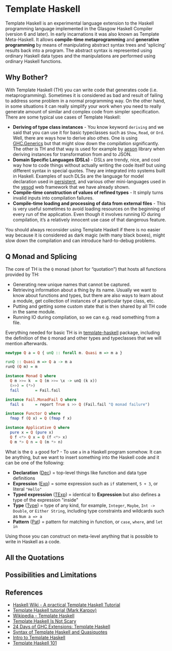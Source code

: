 # Template Haskell

Template Haskell is an experimental language extension to the Haskell programming language implemented in the Glasgow Haskell Compiler (version 6 and later). In early incarnations it was also known as Template Meta-Haskell. It allows **compile-time metaprogramming** and **generative programming** by means of manipulating abstract syntax trees and 'splicing' results back into a program. The abstract syntax is represented using ordinary Haskell data types and the manipulations are performed using ordinary Haskell functions.

## Why Bother?

With Template Haskell (TH) you can write code that generates code (i.e. metaprogramming). Sometimes it is considered as bad and result of failing to address some problem in a normal programming way. On the other hand, in some situations it can really simplify your work when you need to really generate amount of similar and complex code from simpler specification. There are some typical use cases of Template Haskell:

* **Deriving of type class instances** - You know keyword `deriving` and we said that you can use it for basic typeclasses such as `Show`, `Read`, or `Ord`. Well, there are ways how to derive also othes. One is using [GHC.Generics](https://wiki.haskell.org/GHC.Generics) but that might slow down the compilation significantly. The other is TH and that way is used for example by [aeson](http://hackage.haskell.org/package/aeson) library when deriving instances for transformation from and to JSON.
* **Domain Specific Languages (DSLs)** - DSLs are trendy, nice, and cool way how to code things without actually writing the code itself but using different syntax in special quotes. They are integrated into systems built in Haskell. Examples of such DLSs are the language for model declaration used in [persistent](http://hackage.haskell.org/package/persistent), and various other mini-languages used in the [yesod](http://hackage.haskell.org/package/yesod) web framework that we have already shown.
* **Compile-time construction of values of refined types** - It simply turns invalid inputs into compilation failures.
* **Compile-time loading and processing of data from external files** - This is very useful sometimes to avoid loading resources on the beginning of every run of the application. Even though it involves running IO during compilation, it’s a relatively innocent use case of that dangerous feature.

You should always reconsider using Template Haskell if there is no easier way because it is considered as dark magic (with many black boxes), might slow down the compilation and can introduce hard-to-debug problems.

## Q Monad and Splicing

The core of TH is the `Q` monad (short for “quotation”) that hosts all functions provided by TH:

* Generating new unique names that cannot be captured.
* Retrieving information about a thing by its name. Usually we want to know about functions and types, but there are also ways to learn about a module, get collection of instances of a particular type class, etc.
* Putting and getting some custom state that is then shared by all TH code in the same module.
* Running IO during compilation, so we can e.g. read something from a file.

Everything needed for basic TH is in [template-haskell](http://hackage.haskell.org/package/template-haskell) package, including the definition of the `Q` monad and other types and typeclasses that we will mention afterwards.

```haskell
newtype Q a = Q { unQ :: forall m. Quasi m => m a }

runQ :: Quasi m => Q a -> m a
runQ (Q m) = m

instance Monad Q where
  Q m >>= k  = Q (m >>= \x -> unQ (k x))
  (>>) = (*>)
  fail       = Fail.fail

instance Fail.MonadFail Q where
  fail s     = report True s >> Q (Fail.fail "Q monad failure")

instance Functor Q where
  fmap f (Q x) = Q (fmap f x)

instance Applicative Q where
  pure x = Q (pure x)
  Q f <*> Q x = Q (f <*> x)
  Q m *> Q n = Q (m *> n)
```

What is the `Q a` good for? - To use `a` in a Haskell program somehow. It can be anything, but we want to insert something into the Haskell code and it can be one of the following:

* **Declaration** ([Dec](https://hackage.haskell.org/package/template-haskell/docs/Language-Haskell-TH.html#t:Dec)) = top-level things like function and data type definitions
* **Expression** ([Exp](https://hackage.haskell.org/package/template-haskell/docs/Language-Haskell-TH.html#t:Exp)) = some expression such as `if` statement, `5 + 3`, or literal `"Hello"`
* **Typed expression** ([TExp](https://hackage.haskell.org/package/template-haskell/docs/Language-Haskell-TH.html#t:TExp)) = identical to **Expression** but also defines a type of the expression "inside"
* **Type** ([Type](https://hackage.haskell.org/package/template-haskell/docs/Language-Haskell-TH.html#t:Type)) = type of any kind, for example, `Integer`, `Maybe`, `Int -> Double`, or `Either String`, including type constraints and wildcards such as `Num a => a`
* **Pattern** ([Pat](https://hackage.haskell.org/package/template-haskell/docs/Language-Haskell-TH.html#t:Pat)) = pattern for matching in function, or `case`, `where`, and `let in`

Using those you can construct on meta-level anything that is possible to write in Haskell as a code.

## All the Quotations

## Possibilities and Limitations

## References

* [Haskell Wiki - A practical Template Haskell Tutorial](https://wiki.haskell.org/A_practical_Template_Haskell_Tutorial)
* [Template Haskell tutorial (Mark Karpov)](https://markkarpov.com/tutorial/th.html)
* [Wikipedia - Template Haskell](https://en.wikipedia.org/wiki/Template_Haskell)
* [Template Haskell Is Not Scary](https://www.parsonsmatt.org/2015/11/15/template_haskell.html)
* [24 Days of GHC Extensions: Template Haskell](https://ocharles.org.uk/guest-posts/2014-12-22-template-haskell.html)
* [Syntax of Template Haskell and Quasiquotes](https://riptutorial.com/haskell/example/18471/syntax-of-template-haskell-and-quasiquotes)
* [Intro to Template Haskell](https://typeclasses.com/news/2018-10-intro-template-haskell)
* [Template Haskell 101](https://www.schoolofhaskell.com/user/marcin/template-haskell-101)
